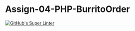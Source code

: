 # Assign-04-PHP-BurritoOrder
[![GitHub's Super Linter](https://github.com/ICS20-Programming-NoahS/Assign-04-PHP-BurritoOrder/workflows/GitHub's%20Super%20Linter/badge.svg)](https://github.com/ICS20-Programming-NoahS/Assign-04-PHP-BurritoOrder/actions)